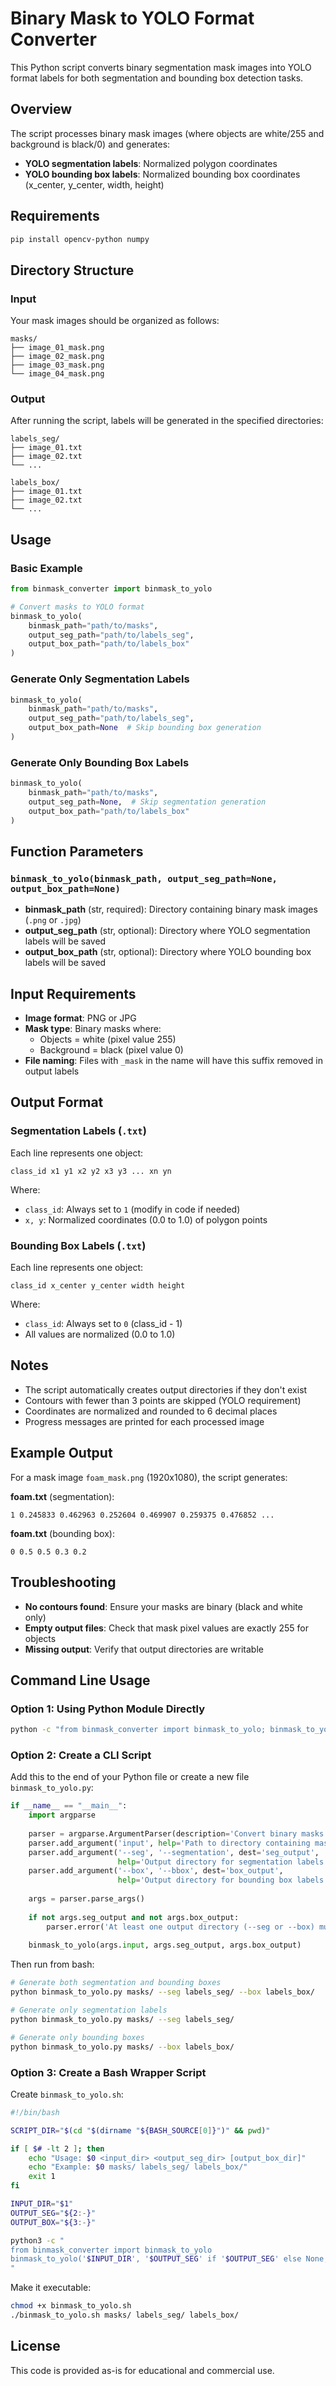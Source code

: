 # Binary Mask to YOLO Format Converter

This Python script converts binary segmentation mask images into YOLO format labels for both segmentation and bounding box detection tasks.

## Overview

The script processes binary mask images (where objects are white/255 and background is black/0) and generates:
- **YOLO segmentation labels**: Normalized polygon coordinates
- **YOLO bounding box labels**: Normalized bounding box coordinates (x_center, y_center, width, height)

## Requirements

```bash
pip install opencv-python numpy
```

## Directory Structure

### Input
Your mask images should be organized as follows:
```
masks/
├── image_01_mask.png
├── image_02_mask.png
├── image_03_mask.png
└── image_04_mask.png
```

### Output
After running the script, labels will be generated in the specified directories:
```
labels_seg/
├── image_01.txt
├── image_02.txt
└── ...

labels_box/
├── image_01.txt
├── image_02.txt
└── ...
```

## Usage

### Basic Example

```python
from binmask_converter import binmask_to_yolo

# Convert masks to YOLO format
binmask_to_yolo(
    binmask_path="path/to/masks",
    output_seg_path="path/to/labels_seg",
    output_box_path="path/to/labels_box"
)
```

### Generate Only Segmentation Labels

```python
binmask_to_yolo(
    binmask_path="path/to/masks",
    output_seg_path="path/to/labels_seg",
    output_box_path=None  # Skip bounding box generation
)
```

### Generate Only Bounding Box Labels

```python
binmask_to_yolo(
    binmask_path="path/to/masks",
    output_seg_path=None,  # Skip segmentation generation
    output_box_path="path/to/labels_box"
)
```

## Function Parameters

### `binmask_to_yolo(binmask_path, output_seg_path=None, output_box_path=None)`

- **binmask_path** (str, required): Directory containing binary mask images (`.png` or `.jpg`)
- **output_seg_path** (str, optional): Directory where YOLO segmentation labels will be saved
- **output_box_path** (str, optional): Directory where YOLO bounding box labels will be saved

## Input Requirements

- **Image format**: PNG or JPG
- **Mask type**: Binary masks where:
  - Objects = white (pixel value 255)
  - Background = black (pixel value 0)
- **File naming**: Files with `_mask` in the name will have this suffix removed in output labels

## Output Format

### Segmentation Labels (`.txt`)
Each line represents one object:
```
class_id x1 y1 x2 y2 x3 y3 ... xn yn
```
Where:
- `class_id`: Always set to `1` (modify in code if needed)
- `x, y`: Normalized coordinates (0.0 to 1.0) of polygon points

### Bounding Box Labels (`.txt`)
Each line represents one object:
```
class_id x_center y_center width height
```
Where:
- `class_id`: Always set to `0` (class_id - 1)
- All values are normalized (0.0 to 1.0)

## Notes

- The script automatically creates output directories if they don't exist
- Contours with fewer than 3 points are skipped (YOLO requirement)
- Coordinates are normalized and rounded to 6 decimal places
- Progress messages are printed for each processed image

## Example Output

For a mask image `foam_mask.png` (1920x1080), the script generates:

**foam.txt** (segmentation):
```
1 0.245833 0.462963 0.252604 0.469907 0.259375 0.476852 ...
```

**foam.txt** (bounding box):
```
0 0.5 0.5 0.3 0.2
```

## Troubleshooting

- **No contours found**: Ensure your masks are binary (black and white only)
- **Empty output files**: Check that mask pixel values are exactly 255 for objects
- **Missing output**: Verify that output directories are writable

## Command Line Usage

### Option 1: Using Python Module Directly

```bash
python -c "from binmask_converter import binmask_to_yolo; binmask_to_yolo('masks/', 'labels_seg/', 'labels_box/')"
```

### Option 2: Create a CLI Script

Add this to the end of your Python file or create a new file `binmask_to_yolo.py`:

```python
if __name__ == "__main__":
    import argparse
    
    parser = argparse.ArgumentParser(description='Convert binary masks to YOLO format')
    parser.add_argument('input', help='Path to directory containing mask images')
    parser.add_argument('--seg', '--segmentation', dest='seg_output', 
                        help='Output directory for segmentation labels')
    parser.add_argument('--box', '--bbox', dest='box_output',
                        help='Output directory for bounding box labels')
    
    args = parser.parse_args()
    
    if not args.seg_output and not args.box_output:
        parser.error('At least one output directory (--seg or --box) must be specified')
    
    binmask_to_yolo(args.input, args.seg_output, args.box_output)
```

Then run from bash:

```bash
# Generate both segmentation and bounding boxes
python binmask_to_yolo.py masks/ --seg labels_seg/ --box labels_box/

# Generate only segmentation labels
python binmask_to_yolo.py masks/ --seg labels_seg/

# Generate only bounding boxes
python binmask_to_yolo.py masks/ --box labels_box/
```

### Option 3: Create a Bash Wrapper Script

Create `binmask_to_yolo.sh`:

```bash
#!/bin/bash

SCRIPT_DIR="$(cd "$(dirname "${BASH_SOURCE[0]}")" && pwd)"

if [ $# -lt 2 ]; then
    echo "Usage: $0 <input_dir> <output_seg_dir> [output_box_dir]"
    echo "Example: $0 masks/ labels_seg/ labels_box/"
    exit 1
fi

INPUT_DIR="$1"
OUTPUT_SEG="${2:-}"
OUTPUT_BOX="${3:-}"

python3 -c "
from binmask_converter import binmask_to_yolo
binmask_to_yolo('$INPUT_DIR', '$OUTPUT_SEG' if '$OUTPUT_SEG' else None, '$OUTPUT_BOX' if '$OUTPUT_BOX' else None)
"
```

Make it executable:

```bash
chmod +x binmask_to_yolo.sh
./binmask_to_yolo.sh masks/ labels_seg/ labels_box/
```

## License

This code is provided as-is for educational and commercial use.